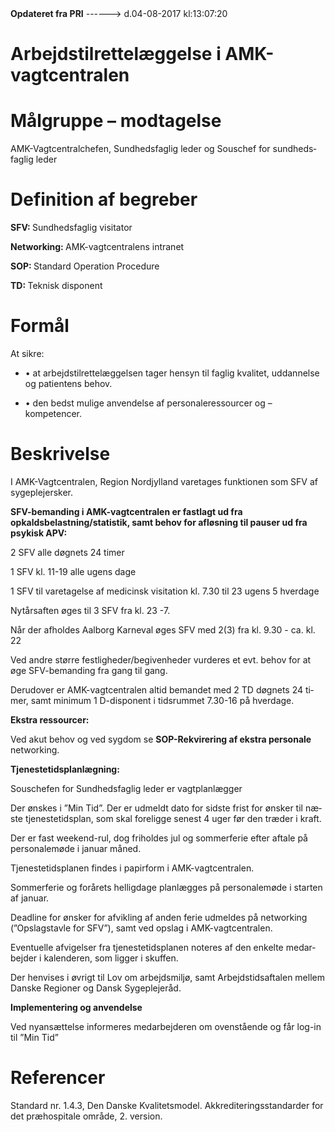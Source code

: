 <!--
.. title: arbejdstilrettelaeggelse-i-amkvagtcentralen
.. slug: arbejdstilrettelaeggelse-i-amkvagtcentralen
.. date: 2017-08-04 13:07:22 UTC+02:00
.. tags: 
.. category: 
.. link: 
.. description: 
.. type: text
.. hidetitle: True
-->

<div class="alert alert-success" role="alert"><b>Opdateret fra PRI</b>  ------>  d.04-08-2017  kl:13:07:20</div>

<div class="document" id="U849a298e44724709b147ab5d089993d1" lang="da-DK" xml:lang="da-DK" xmlns="http://www.w3.org/1999/xhtml">
 <h1 class="~clause~ Titeloverskrift">
  <span>
   Arbejdstilrettelæggelse i AMK-vagtcentralen
  </span>
 </h1>
 <p class="~clause~ Brdtekst">
 </p>
 <h1 class="~clause~ Overskrift1" id="a_c34c0a887b224cc7ad08155b9c94e932">
  <span>
   Målgruppe – modtagelse
  </span>
 </h1>
 <p class="~clause~ Brdtekst">
  <span>
   AMK-Vagtcentralchefen, Sundhedsfaglig leder og Souschef for sundhedsfaglig leder
  </span>
 </p>
 <h1 class="~clause~ Overskrift1">
 </h1>
 <h1 class="~clause~ Overskrift1" id="a_f4bebade7e35411ca530e424050a46d1">
  <span>
   Definition af begreber
  </span>
 </h1>
 <p class="~clause~ Normal">
  <span style="font-weight: bold;">
   SFV:
  </span>
  <span>
   Sundhedsfaglig visitator
  </span>
 </p>
 <p class="~clause~ Normal">
  <span style="font-weight: bold;">
   Networking:
  </span>
  <span>
   AMK-vagtcentralens intranet
  </span>
 </p>
 <p class="~clause~ Normal">
  <span style="font-weight: bold;">
   SOP:
  </span>
  <span>
   Standard Operation Procedure
  </span>
 </p>
 <p class="~clause~ Normal">
  <span style="font-weight: bold;">
   TD:
  </span>
  <span>
   Teknisk disponent
  </span>
 </p>
 <h1 class="~clause~ Overskrift1">
 </h1>
 <h1 class="~clause~ Overskrift1" id="a_cfa732f825834a03aa2865a7be7dd9a7">
  <span>
   Formål
  </span>
 </h1>
 <p class="~clause~ Normal">
  <span>
   At sikre:
  </span>
 </p>
 <ul class="list46">
  <li>
   <p class="~clause~ Listeafsnit level0">
    <span class="item">
     •
    </span>
    <span>
     at arbejdstilrettelæggelsen tager hensyn til faglig kvalitet, uddannelse og patientens behov.
    </span>
   </p>
  </li>
  <li>
   <p class="~clause~ Listeafsnit level0">
    <span class="item">
     •
    </span>
    <span>
     den bedst mulige anvendelse af personaleressourcer og –kompetencer.
    </span>
   </p>
  </li>
 </ul>
 <h1 class="~clause~ Overskrift1">
 </h1>
 <h1 class="~clause~ Overskrift1" id="a_1c200c4548d44316adf46420a19e2865">
  <span>
   Beskrivelse
  </span>
 </h1>
 <p class="~clause~ Normal">
  <span>
   I AMK-Vagtcentralen, Region Nordjylland varetages funktionen som SFV af sygeplejersker.
  </span>
 </p>
 <p class="~clause~ Normal">
  <span style="font-weight: bold;">
   SFV-bemanding i  AMK-vagtcentralen er fastlagt ud fra opkaldsbelastning/statistik, samt behov for afløsning til pauser ud fra psykisk APV:
  </span>
 </p>
 <p class="~clause~ Normal">
  <span>
   2 SFV alle døgnets 24 timer
  </span>
 </p>
 <p class="~clause~ Normal">
  <span>
   1 SFV kl. 11-19 alle ugens dage
  </span>
 </p>
 <p class="~clause~ Normal">
  <span>
   1 SFV til varetagelse af medicinsk visitation kl. 7.30 til 23 ugens 5 hverdage
  </span>
 </p>
 <p class="~clause~ Normal">
  <span>
   Nytårsaften øges til 3 SFV fra kl. 23 -7.
  </span>
 </p>
 <p class="~clause~ Normal">
  <span>
   Når der afholdes Aalborg Karneval øges SFV med 2(3) fra kl. 9.30 - ca. kl. 22
  </span>
 </p>
 <p class="~clause~ Normal">
  <span>
   Ved andre større festligheder/begivenheder vurderes et evt. behov for at øge SFV-bemanding fra gang til gang.
  </span>
 </p>
 <p class="~clause~ Normal">
  <span>
   Derudover er AMK-vagtcentralen altid bemandet med 2 TD døgnets 24 timer, samt minimum 1 D-disponent i tidsrummet 7.30-16 på hverdage.
  </span>
 </p>
 <p class="~clause~ Normal">
  <span style="font-weight: bold;">
   Ekstra ressourcer:
  </span>
 </p>
 <p class="~clause~ Normal">
  <span>
   Ved akut behov og ved sygdom se
  </span>
  <span style="font-weight: bold;">
   SOP-Rekvirering af ekstra personale
  </span>
  <span>
   networking.
  </span>
 </p>
 <p class="~clause~ Normal">
 </p>
 <p class="~clause~ Normal">
  <span style="font-weight: bold;">
   Tjenestetidsplanlægning:
  </span>
 </p>
 <p class="~clause~ Normal">
  <span>
   Souschefen for Sundhedsfaglig leder er vagtplanlægger
  </span>
 </p>
 <p class="~clause~ Normal">
  <span>
   Der ønskes i ”Min Tid”. Der er udmeldt dato for sidste frist for ønsker til næste tjenestetidsplan, som skal foreligge senest 4 uger før den træder i kraft.
  </span>
 </p>
 <p class="~clause~ Normal">
  <span>
   Der er fast weekend-rul, dog friholdes jul og sommerferie efter aftale på personalemøde i januar måned.
  </span>
 </p>
 <p class="~clause~ Normal">
  <span>
   Tjenestetidsplanen findes i papirform i AMK-vagtcentralen.
  </span>
 </p>
 <p class="~clause~ Normal">
  <span>
   Sommerferie og forårets helligdage planlægges på personalemøde i starten af januar.
  </span>
 </p>
 <p class="~clause~ Normal">
  <span>
   Deadline for ønsker for afvikling af anden ferie udmeldes på networking (”Opslagstavle for SFV”), samt ved opslag i AMK-vagtcentralen.
  </span>
 </p>
 <p class="~clause~ Normal">
  <span>
   Eventuelle afvigelser fra tjenestetidsplanen noteres af den enkelte medarbejder i kalenderen, som ligger i skuffen.
  </span>
 </p>
 <p class="~clause~ Normal">
 </p>
 <p class="~clause~ Normal">
  <span>
   Der henvises i øvrigt til Lov om arbejdsmiljø, samt Arbejdstidsaftalen mellem Danske Regioner og Dansk Sygeplejeråd.
  </span>
 </p>
 <p class="~clause~ Brdtekst">
 </p>
 <p class="~clause~ Normal">
  <span style="font-weight: bold;">
   Implementering og anvendelse
  </span>
 </p>
 <p class="~clause~ Brdtekst">
  <span>
   Ved nyansættelse informeres medarbejderen om ovenstående og får log-in til ”Min Tid”
  </span>
 </p>
 <p class="~clause~ Brdtekst">
 </p>
 <h1 class="~clause~ Overskrift1" id="a_d0151831c75143ebba8aa9ff4f201efa">
  <span>
   Referencer
  </span>
 </h1>
 <p class="~clause~ Brdtekst">
  <span>
   Standard nr. 1.4.3, Den Danske Kvalitetsmodel. Akkrediteringsstandarder for det præhospitale område, 2. version.
  </span>
 </p>
 <p class="~clause~ Brdtekst">
 </p>
 <p class="~clause~ Normal">
 </p>
</div>
